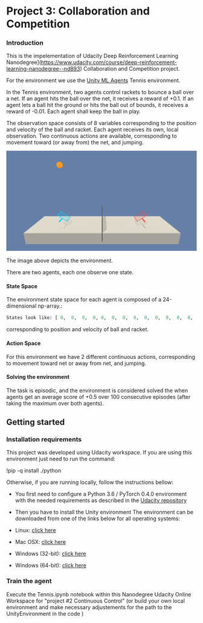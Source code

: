 # Project 3: Collaboration and Competition

### Introduction

This is the impelementation of Udacity Deep Reinforcement Learning Nanodegree](https://www.udacity.com/course/deep-reinforcement-learning-nanodegree--nd893) Collaboration and Competition project. 

For the environment we use the [Unity ML Agents](https://github.com/Unity-Technologies/ml-agents/blob/master/docs/Learning-Environment-Examples.md#tennis) Tennis environment.

In the Tennis environment, two agents control rackets to bounce a ball over a net. If an agent hits the ball over the net, it receives a reward of +0.1. If an agent lets a ball hit the ground or hits the ball out of bounds, it receives a reward of -0.01. Each agent shall keep the ball in play.

The observation space consists of 8 variables corresponding to the position and velocity of the ball and racket. Each agent receives its own, local observation. Two continuous actions are available, corresponding to movement toward (or away from) the net, and jumping.

![tennis_env](images/tennis.png)

The image above depicts the environment.

There are two agents, each one observe one state. 

#### State Space

The environment state space for each agent is composed of a 24-dimensional np-array.:

```python
States look like: [ 0,  0,  0,  0, 0,  0,  0,  0,  0,  0,  0,  0,  0,  0,  0,  0, -7.389936 , -1.5, -0,  0,  6.8317208 ,  5.9960761 , -0,  0]
```

corresponding to position and velocity of ball and racket.


#### Action Space

For this environment we have 2 different continuous actions, corresponding to movement toward net or away from net, and jumping.


#### Solving the environment

The task is episodic, and the environment is considered solved the when agents get an average score of +0.5 over 100 consecutive episodes (after taking the maximum over both agents).

## Getting started

### Installation requirements

This project was developed using Udacity workspace. If you are using this environment just need to run the command:

!pip -q install ./python

Otherwise, if you are running locally, follow the instructions bellow:

- You first need to configure a Python 3.6 / PyTorch 0.4.0 environment with the needed requirements as described in the [Udacity repository](https://github.com/udacity/deep-reinforcement-learning#dependencies)

- Then you have to install the Unity environment The environment can be downloaded from one of the links below for all operating systems:

- Linux: [click here](https://s3-us-west-1.amazonaws.com/udacity-drlnd/P2/Reacher/one_agent/Reacher_Linux.zip)
- Mac OSX: [click here](https://s3-us-west-1.amazonaws.com/udacity-drlnd/P2/Reacher/one_agent/Reacher.app.zip)
- Windows (32-bit): [click here](https://s3-us-west-1.amazonaws.com/udacity-drlnd/P2/Reacher/one_agent/Reacher_Windows_x86.zip)
- Windows (64-bit): [click here](https://s3-us-west-1.amazonaws.com/udacity-drlnd/P2/Reacher/one_agent/Reacher_Windows_x86_64.zip)


### Train the agent
    
Execute the Tennis.ipynb notebook within this Nanodegree Udacity Online Workspace for "project #2  Continuous Control" (or build your own local environment and make necessary adjustements for the path to the UnityEnvironment in the code )
